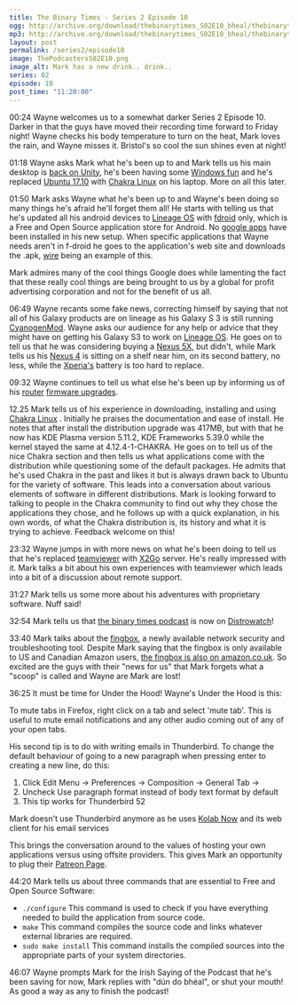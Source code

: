 ```yaml
---
title: The Binary Times - Series 2 Episode 10
ogg: http://archive.org/download/thebinarytimes_S02E10_bheal/thebinarytimes_S02E10_bheal.ogg
mp3: http://archive.org/download/thebinarytimes_S02E10_bheal/thebinarytimes_S02E10_bheal.mp3 
layout: post
permalink: /series2/episode10
image: ThePodcastersS02E10.png
image_alt: Mark has a new drink.. drink..
series: 02
episode: 10
post_time: "11:20:00"
---
```

00:24 Wayne welcomes us to a somewhat darker Series 2 Episode 10. Darker in that the guys have moved their recording time forward to Friday night! Wayne checks his body temperature to turn on the heat, Mark loves the rain, and Wayne misses it. Bristol's so cool the sun shines even at night!

01:18 Wayne asks Mark what he's been up to and Mark tells us his main desktop is [back on Unity](http://releases.ubuntu.com/16.04.3/), he's been having some [Windows fun](https://support.microsoft.com/en-us/help/12440/windows-10-activation) and he's replaced [ Ubuntu 17.10](https://www.ubuntu.com/desktop/1710) with [Chakra Linux](https://chakralinux.org/) on his laptop. More on all this later.

01:50 Mark asks Wayne what he's been up to and Wayne's been doing so many things he's afraid he'll forget them all! He starts with telling us that he's updated all his android devices to [Lineage OS](https://lineageos.org/) with [fdroid](https://f-droid.org/) only, which is a Free and Open Source application store for Android. No [google apps](https://play.google.com/store) have been installed in his new setup. When specific applications that Wayne needs aren't in f-droid he goes to the application's web site and downloads the .apk, [wire](https://wire-app.wire.com/android/prod/wire-3.2.373.apk) being an example of this.

Mark admires many of the cool things Google does while lamenting the fact that these really cool things are being brought to us by a global for profit advertising corporation and not for the benefit of us all.

06:49 Wayne recants some fake news, correcting himself by saying that not all of his Galaxy products are on lineage as his Galaxy S 3 is still running [CyanogenMod](https://en.wikipedia.org/wiki/CyanogenMod). Wayne asks our audience for any help or advice that they might have on getting his Galaxy S3 to work on [Lineage OS](https://lineageos.org/). He goes on to tell us that he was considering buying a [ Nexus 5X](https://www.google.com/nexus/5x/), but didn't, while Mark tells us his [Nexus 4](https://en.wikipedia.org/wiki/Nexus_4) is sitting on a shelf near him, on its second battery, no less, while the [Xperia's](https://support.sonymobile.com/ie/xperiaz/) battery is too hard to replace.

09:32 Wayne continues to tell us what else he's been up by informing us of his [router](https://www.asus.com/us/Networking/RTN66U/) [firmware upgrades](https://www.dd-wrt.com/wiki/index.php/Asus_RT-N66U).

12.25 Mark tells us of his experience in downloading, installing and using [Chakra Linux](https://chakralinux.org/) . Initially he praises the documentation and ease of install. He notes that after install the distribution upgrade was 417MB, but with that he now has KDE Plasma version 5.11.2, KDE Frameworks 5.39.0 while the kernel stayed the same at 4.12.4-1-CHAKRA. He goes on to tell us of the nice Chakra section and then tells us what applications come with the distribution while questioning some of the default packages. He admits that he's used Chakra in the past and likes it but is always drawn back to Ubuntu for the variety of software. This leads into a conversation about various elements of software in different distributions. Mark is looking forward to talking to people in the Chakra community to find out why they chose the applications they chose, and he follows up with a quick explanation, in his own words, of what the Chakra distribution is, its history and what it is trying to achieve. Feedback welcome on this!

23:32 Wayne jumps in with more news on what he's been doing to tell us that he's replaced [teamviewer](https://www.teamviewer.com/en/) with [X2Go](https://wiki.x2go.org/doku.php) server. He's really impressed with it. Mark talks a bit about his own experiences with teamviewer which leads into a bit of a discussion about remote support.

31:27 Mark tells us some more about his adventures with proprietary software. Nuff said!

32:54 Mark tells us that [the binary times podcast](https://thebinarytimes.net/) is now on [Distrowatch](http://distrowatch.com/)!

33:40 Mark talks about the [fingbox](https://www.fing.io/),  a newly available network security and troubleshooting tool. Despite Mark saying that the fingbox is only available to US and Canadian Amazon users, [the fingbox is also on amazon.co.uk](https://www.amazon.co.uk/Fingbox-Network-Security-Toolkit-Troubleshooting/dp/B072JTVTJS/). So excited are the guys with their "news for us" that Mark forgets what a "scoop" is called and Wayne are Mark are lost!

36:25 It must be time for Under the Hood! Wayne's Under the Hood is this:

To mute tabs in Firefox, right click on a tab and select 'mute tab'. This is useful to mute email notifications and any other audio coming out of any of your open tabs.

His second tip is to do with writing emails in Thunderbird. To change the default behaviour of going to a new paragraph when pressing enter to creating a new line, do this:
1. Click Edit Menu -&gt; Preferences -&gt; Composition -&gt; General Tab -&gt;
1. Uncheck Use paragraph format instead of body text format by default
1. This tip works for Thunderbird 52

Mark doesn't use Thunderbird anymore as he uses [Kolab Now](https://kolabnow.com/) and its web client for his email services

This brings the conversation around to the values of hosting your own applications versus using offsite providers. This gives Mark an opportunity to plug their [Patreon Page](https://www.patreon.com/thebinarytimes).

44:20 Mark tells us about three commands that are essential to Free and Open Source Software:
* `./configure` This command is used to check if you have everything needed to build the application from source code.
* `make` This command compiles the source code and links whatever external libraries are required.
* `sudo make install` This command installs the compiled sources into the appropriate parts of your system directories.

46:07 Wayne prompts Mark for the Irish Saying of the Podcast that he's been saving for now, Mark replies with "d&uacute;n do bh&eacute;al", or shut your mouth! As good a way as any to finish the podcast!
